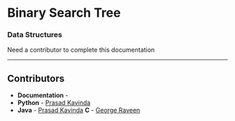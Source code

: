 # Binary Search Tree
### Data Structures

Need a contributor to complete this documentation

------------------------------------------------------
## Contributors

- **Documentation** - 
- **Python** - [Prasad Kavinda](https://github.com/ppkavinda)
- **Java** - [Prasad Kavinda](https://github.com/ppkavinda)
  **C** - [George Raveen](https://github.com/georgeraveen)
